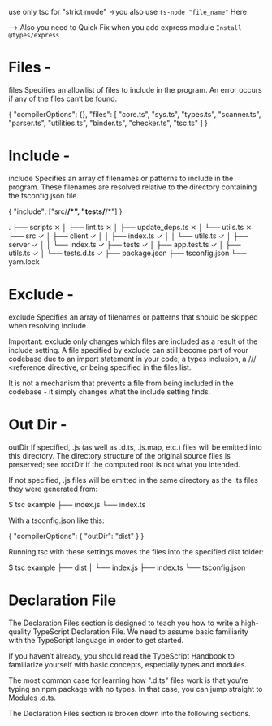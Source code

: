 use only tsc for "strict mode"
->you also use `ts-node "file_name"` Here

--> Also you need to Quick Fix when you add express module `Install @types/express`

# Files -

files
Specifies an allowlist of files to include in the program. An error occurs if any of the files can’t be found.

{
"compilerOptions": {},
"files": [
"core.ts",
"sys.ts",
"types.ts",
"scanner.ts",
"parser.ts",
"utilities.ts",
"binder.ts",
"checker.ts",
"tsc.ts"
]
}

# Include -

include
Specifies an array of filenames or patterns to include in the program. These filenames are resolved relative to the directory containing the tsconfig.json file.

{
"include": ["src/**/*", "tests/**/*"]
}

.
├── scripts ⨯
│ ├── lint.ts ⨯
│ ├── update_deps.ts ⨯
│ └── utils.ts ⨯
├── src ✓
│ ├── client ✓
│ │ ├── index.ts ✓
│ │ └── utils.ts ✓
│ ├── server ✓
│ │ └── index.ts ✓
├── tests ✓
│ ├── app.test.ts ✓
│ ├── utils.ts ✓
│ └── tests.d.ts ✓
├── package.json
├── tsconfig.json
└── yarn.lock

# Exclude -

exclude
Specifies an array of filenames or patterns that should be skipped when resolving include.

Important: exclude only changes which files are included as a result of the include setting. A file specified by exclude can still become part of your codebase due to an import statement in your code, a types inclusion, a /// <reference directive, or being specified in the files list.

It is not a mechanism that prevents a file from being included in the codebase - it simply changes what the include setting finds.

# Out Dir -

outDir
If specified, .js (as well as .d.ts, .js.map, etc.) files will be emitted into this directory. The directory structure of the original source files is preserved; see rootDir if the computed root is not what you intended.

If not specified, .js files will be emitted in the same directory as the .ts files they were generated from:

$ tsc
example
├── index.js
└── index.ts

With a tsconfig.json like this:

{
"compilerOptions": {
"outDir": "dist"
}
}

Running tsc with these settings moves the files into the specified dist folder:

$ tsc
example
├── dist
│ └── index.js
├── index.ts
└── tsconfig.json

# Declaration File

The Declaration Files section is designed to teach you how to write a high-quality TypeScript Declaration File. We need to assume basic familiarity with the TypeScript language in order to get started.

If you haven’t already, you should read the TypeScript Handbook to familiarize yourself with basic concepts, especially types and modules.

The most common case for learning how ".d.ts" files work is that you’re typing an npm package with no types. In that case, you can jump straight to Modules .d.ts.

The Declaration Files section is broken down into the following sections.
